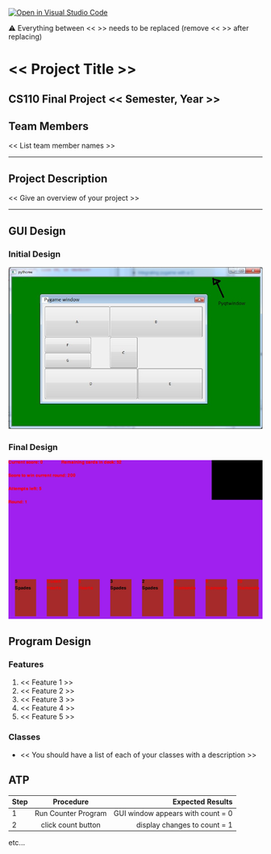 [![Open in Visual Studio Code](https://classroom.github.com/assets/open-in-vscode-718a45dd9cf7e7f842a935f5ebbe5719a5e09af4491e668f4dbf3b35d5cca122.svg)](https://classroom.github.com/online_ide?assignment_repo_id=14657238&assignment_repo_type=AssignmentRepo)

:warning: Everything between << >> needs to be replaced (remove << >> after replacing)

# << Project Title >>
## CS110 Final Project  << Semester, Year >>

## Team Members

<< List team member names >>

***

## Project Description

<< Give an overview of your project >>

***    

## GUI Design

### Initial Design

![initial gui](assets/gui.jpg)

### Final Design

![final gui](assets/finalgui.jpg)

## Program Design

### Features

1. << Feature 1 >>
2. << Feature 2 >>
3. << Feature 3 >>
4. << Feature 4 >>
5. << Feature 5 >>

### Classes

- << You should have a list of each of your classes with a description >>

## ATP

| Step                 |Procedure             |Expected Results                   |
|----------------------|:--------------------:|----------------------------------:|
|  1                   | Run Counter Program  |GUI window appears with count = 0  |
|  2                   | click count button   | display changes to count = 1      |
etc...
